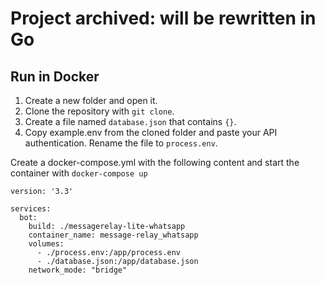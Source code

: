 # Project archived: will be rewritten in Go
## Run in Docker

1. Create a new folder and open it.
2. Clone the repository with `git clone`.
3. Create a file named `database.json` that contains `{}`.
4. Copy example.env from the cloned folder and paste your API authentication. Rename the file to `process.env`.

Create a docker-compose.yml with the following content and start the container with `docker-compose up`

```docker
version: '3.3'

services:
  bot:
    build: ./messagerelay-lite-whatsapp
    container_name: message-relay_whatsapp
    volumes:      
      - ./process.env:/app/process.env
      - ./database.json:/app/database.json
    network_mode: "bridge"
```

